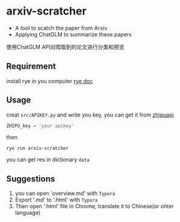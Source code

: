 # arxiv-scratcher

- A tool to scatch the paper from Arxiv
- Applying ChatGLM to summarize these papers

使用ChatGLM API对爬取到的论文进行分类和预览

## Requirement

install rye in you computer
[rye doc](https://rye.astral.sh/guide/installation/)

## Usage

creat `src/APIKEY.py` and write you key, you can get it from [zhipuapi](https://open.bigmodel.cn/)

```python
ZHIPU_key = 'your apikey'
```

then

```shell
rye run arxiv-scratcher
```

you can get res in dictionary `data`

## Suggestions

1. you can open 'overview.md' with  `Typora`
2. Export '.md' to '.html' with `Typora`
3. Then open '.html' file in Chrome, translate it to Chinese(or ohter language)
